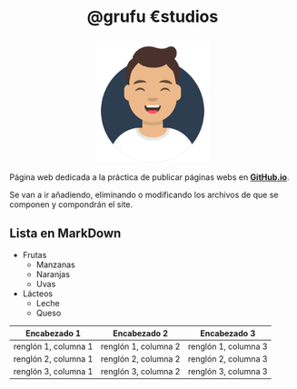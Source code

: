 # <p align="center">@grufu €studios</p>
<p align="center"><img width="200" src="assets/img/avataaars.svg"></p>

Página web dedicada a la práctica de publicar páginas webs en [**GitHub.io**](https://github.com).

Se van a ir añadiendo, eliminando o modificando los archivos de que se componen y compondrán el site.

Lista en MarkDown
---------------
* Frutas
  * Manzanas
  * Naranjas
  * Uvas
* Lácteos
  * Leche
  * Queso

| Encabezado 1 | Encabezado 2 | Encabezado 3 |
| --------- | --------- | --------- |
| renglón 1, columna 1 | renglón 1, columna 2 | renglón 1, columna 3|
| renglón 2, columna 1 | renglón 2, columna 2 | renglón 2, columna 3|
| renglón 3, columna 1 | renglón 3, columna 2 | renglón 3, columna 3|